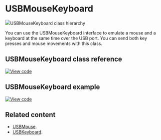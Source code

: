 # USBMouseKeyboard

<span class="images">![](https://os.mbed.com/docs/mbed-os/v6.15/mbed-os-api-doxy/class_u_s_b_mouse_keyboard.png)<span>USBMouseKeyboard class hierarchy</span></span>

You can use the USBMouseKeyboard interface to emulate a mouse and a keyboard at the same time over the USB port. You can send both key presses and mouse movements with this class.

## USBMouseKeyboard class reference

[![View code](https://www.mbed.com/embed/?type=library)](https://os.mbed.com/docs/mbed-os/v6.15/mbed-os-api-doxy/class_u_s_b_mouse_keyboard.html)

## USBMouseKeyboard example

[![View code](https://www.mbed.com/embed/?url=https://github.com/ARMmbed/mbed-os-snippet-USBMouseKeyboard/tree/v6.15)](https://github.com/ARMmbed/mbed-os-snippet-USBMouseKeyboard/blob/v6.15/main.cpp)

## Related content

- [USBMouse](../apis/usbmouse.html).
- [USBKeyboard](../apis/usbkeyboard.html).
